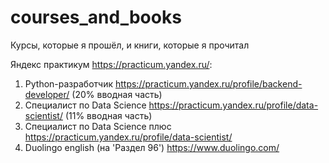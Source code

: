 # courses_and_books
Курсы, которые я прошёл, и книги, которые я прочитал

Яндекс практикум https://practicum.yandex.ru/:
1. Python-разработчик https://practicum.yandex.ru/profile/backend-developer/ (20% вводная часть)
2. Специалист по Data Science https://practicum.yandex.ru/profile/data-scientist/ (11% вводная часть) 
3. Специалист по Data Science плюс https://practicum.yandex.ru/profile/data-scientist/  
4. Duolingo english (на 'Раздел 96') https://www.duolingo.com/
